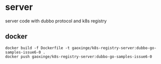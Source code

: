 # server

server code with dubbo protocol and k8s registry

## docker

```
docker build -f Dockerfile -t gaoxinge/k8s-registry-server:dubbo-go-samples-issue6-0 .
docker push gaoxinge/k8s-registry-server:dubbo-go-samples-issue6-0
```